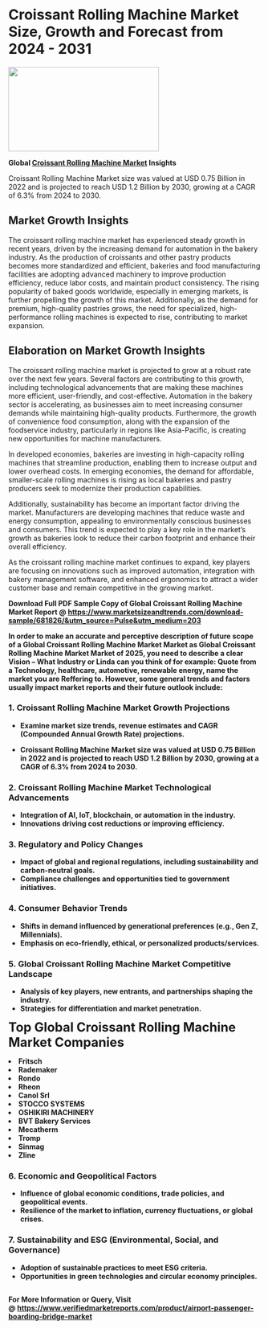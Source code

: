 <H1>Croissant Rolling Machine Market Size, Growth and Forecast from 2024 - 2031</H1><img class="aligncenter size-medium wp-image-584254" src="https://thirdeyenews.in/wp-content/uploads/2024/09/Global-Market-Research-300x168.jpeg" alt="" width="300" height="168" /><p><strong>Global&nbsp;<a href="https://www.marketsizeandtrends.com/download-sample/681826/&amp;utm_source=Pulse&amp;utm_medium=203">Croissant Rolling Machine Market</a> Insights</strong></p><p>Croissant Rolling Machine Market size was valued at USD 0.75 Billion in 2022 and is projected to reach USD 1.2 Billion by 2030, growing at a CAGR of 6.3% from 2024 to 2030.</p><p><h2>Market Growth Insights</h2> <p>The croissant rolling machine market has experienced steady growth in recent years, driven by the increasing demand for automation in the bakery industry. As the production of croissants and other pastry products becomes more standardized and efficient, bakeries and food manufacturing facilities are adopting advanced machinery to improve production efficiency, reduce labor costs, and maintain product consistency. The rising popularity of baked goods worldwide, especially in emerging markets, is further propelling the growth of this market. Additionally, as the demand for premium, high-quality pastries grows, the need for specialized, high-performance rolling machines is expected to rise, contributing to market expansion.</p> <p><strong></strong></p> <h2>Elaboration on Market Growth Insights</h2> <p>The croissant rolling machine market is projected to grow at a robust rate over the next few years. Several factors are contributing to this growth, including technological advancements that are making these machines more efficient, user-friendly, and cost-effective. Automation in the bakery sector is accelerating, as businesses aim to meet increasing consumer demands while maintaining high-quality products. Furthermore, the growth of convenience food consumption, along with the expansion of the foodservice industry, particularly in regions like Asia-Pacific, is creating new opportunities for machine manufacturers.</p> <p>In developed economies, bakeries are investing in high-capacity rolling machines that streamline production, enabling them to increase output and lower overhead costs. In emerging economies, the demand for affordable, smaller-scale rolling machines is rising as local bakeries and pastry producers seek to modernize their production capabilities.</p> <p>Additionally, sustainability has become an important factor driving the market. Manufacturers are developing machines that reduce waste and energy consumption, appealing to environmentally conscious businesses and consumers. This trend is expected to play a key role in the market’s growth as bakeries look to reduce their carbon footprint and enhance their overall efficiency.</p> <p>As the croissant rolling machine market continues to expand, key players are focusing on innovations such as improved automation, integration with bakery management software, and enhanced ergonomics to attract a wider customer base and remain competitive in the growing market.</p> <p><strong></p><p><span class=""><strong>Download Full PDF Sample Copy of Global Croissant Rolling Machine Market Report</strong> @ <a href="https://www.marketsizeandtrends.com/download-sample/681826/&amp;utm_source=Pulse&amp;utm_medium=203" target="_blank">https://www.marketsizeandtrends.com/download-sample/681826/&amp;utm_source=Pulse&amp;utm_medium=203</a></span></p><p>In order to make an accurate and perceptive description of future scope of a Global&nbsp;Croissant Rolling Machine Market Market as Global&nbsp;Croissant Rolling Machine Market Market of 2025, you need to describe a clear Vision &ndash; What Industry or Linda can you think of for example: Quote from a Technology, healthcare, automotive, renewable energy, name the market you are Reffering to. However, some general trends and factors usually impact market reports and their future outlook include:</p><h3>1.&nbsp;<strong>Croissant Rolling Machine Market Growth Projections</strong></h3><ul><li>Examine market size trends, revenue estimates and CAGR (Compounded Annual Growth Rate) projections.</li><li><p>Croissant Rolling Machine Market size was valued at USD 0.75 Billion in 2022 and is projected to reach USD 1.2 Billion by 2030, growing at a CAGR of 6.3% from 2024 to 2030.</p></li></ul><h3>2.&nbsp;<strong>Croissant Rolling Machine Market Technological Advancements</strong></h3><ul><li>Integration of AI, IoT, blockchain, or automation in the industry.</li><li>Innovations driving cost reductions or improving efficiency.</li></ul><h3>3.&nbsp;<strong>Regulatory and Policy Changes</strong></h3><ul><li>Impact of global and regional regulations, including sustainability and carbon-neutral goals.</li><li>Compliance challenges and opportunities tied to government initiatives.</li></ul><h3>4.&nbsp;<strong>Consumer Behavior Trends</strong></h3><ul><li>Shifts in demand influenced by generational preferences (e.g., Gen Z, Millennials).</li><li>Emphasis on eco-friendly, ethical, or personalized products/services.</li></ul><h3>5.&nbsp;<strong>Global Croissant Rolling Machine Market Competitive Landscape</strong></h3><ul><li>Analysis of key players, new entrants, and partnerships shaping the industry.</li><li>Strategies for differentiation and market penetration.</li></ul><p data-pm-slice="1 1 []"><span style="color: inherit; font-family: inherit; font-size: 25px;">Top Global Croissant Rolling Machine Market Companies</span></p><div class="" data-test-id=""><p><li>Fritsch</li><li> Rademaker</li><li> Rondo</li><li> Rheon</li><li> Canol Srl</li><li> STOCCO SYSTEMS</li><li> OSHIKIRI MACHINERY</li><li> BVT Bakery Services</li><li> Mecatherm</li><li> Tromp</li><li> Sinmag</li><li> Zline</li></p></div><h3>6.&nbsp;<strong>Economic and Geopolitical Factors</strong></h3><ul><li>Influence of global economic conditions, trade policies, and geopolitical events.</li><li>Resilience of the market to inflation, currency fluctuations, or global crises.</li></ul><h3>7.&nbsp;<strong>Sustainability and ESG (Environmental, Social, and Governance)</strong></h3><ul><li>Adoption of sustainable practices to meet ESG criteria.</li><li>Opportunities in green technologies and circular economy principles.</li></ul><h2><strong style="font-size: 14px;">For More Information or Query, Visit @&nbsp;</strong><a style="background-color: #ffffff; font-size: 14px;" href="https://www.marketsizeandtrends.com/report/croissant-rolling-machine-market/" target="_blank">https://www.verifiedmarketreports.com/product/airport-passenger-boarding-bridge-market</a></h2>
